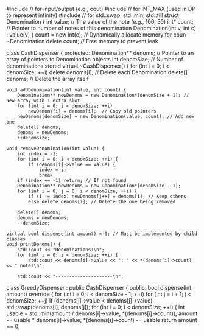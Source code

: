 #include <iostream>     // for input/output (e.g., cout)
#include <climits>      // for INT_MAX (used in DP to represent infinity)
#include <algorithm>    // for std::swap, std::min, std::fill
struct Denomination {
 int value;          // The value of the note (e.g., 100, 50)
 int* count;         // Pointer to number of notes of this denomination
 Denomination(int v, int c) : value(v) {
 count = new int(c); // Dynamically allocate memory for coun ~Denomination 
 delete count;       // Free memory to prevent leak
 
class CashDispenser {
protected:
    Denomination** denoms; // Pointer to an array of pointers to Denomination objects
    int denomSize;         // Number of denominations stored
     virtual ~CashDispenser() {
        for (int i = 0; i < denomSize; ++i)
            delete denoms[i];     // Delete each Denomination
        delete[] denoms;          // Delete the array itself
    
    void addDenomination(int value, int count) {
        Denomination** newDenoms = new Denomination*[denomSize + 1]; // New array with 1 extra slot
        for (int i = 0; i < denomSize; ++i)
            newDenoms[i] = denoms[i];  // Copy old pointers
        newDenoms[denomSize] = new Denomination(value, count); // Add new one
        delete[] denoms;
        denoms = newDenoms;
        ++denomSize;

    void removeDenomination(int value) {
        int index = -1;
        for (int i = 0; i < denomSize; ++i) {
            if (denoms[i]->value == value) {
                index = i;
                break
        if (index == -1) return; // If not found
        Denomination** newDenoms = new Denomination*[denomSize - 1];
        for (int i = 0, j = 0; i < denomSize; ++i) {
            if (i != index) newDenoms[j++] = denoms[i]; // Keep others
            else delete denoms[i]; // Delete the one being removed
        
        delete[] denoms;
        denoms = newDenoms;
        --denomSize;
   
    virtual bool dispense(int amount) = 0; // Must be implemented by child classes
    void printDenoms() {
        std::cout << "Denominations:\n";
        for (int i = 0; i < denomSize; ++i) {
            std::cout << denoms[i]->value << ": " << *(denoms[i]->count) << " notes\n";
    
        std::cout << "---------------------\n";

class GreedyDispenser : public CashDispenser {
public:
    bool dispense(int amount) override {
        for (int i = 0; i < denomSize - 1; ++i)
            for (int j = i + 1; j < denomSize; ++j)
                if (denoms[i]->value < denoms[j]->value)
                    std::swap(denoms[i], denoms[j]);
        for (int i = 0; i < denomSize; ++i) {
            int usable = std::min(amount / denoms[i]->value, *(denoms[i]->count));
            amount -= usable * denoms[i]->value;
            *(denoms[i]->count) -= usable
        return amount == 0;
  
       

